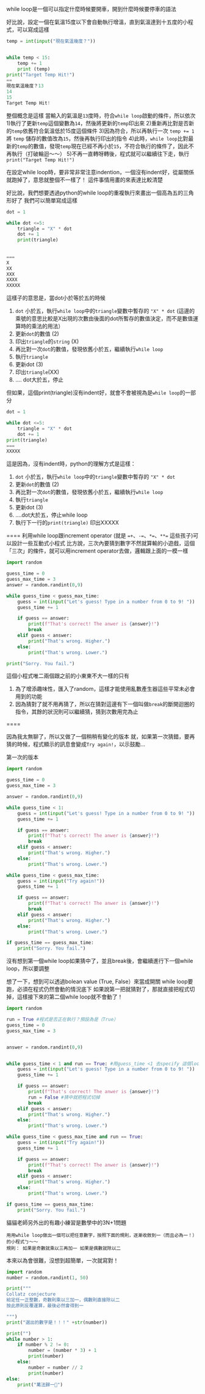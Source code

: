 while loop是一個可以指定什麼時候要開車，開到什麼時候要停車的語法

好比說，設定一個在氣溫15度以下會自動執行增溫，直到氣溫達到十五度的小程式，可以寫成這樣

```python
temp = int(input("現在氣溫幾度？"))


while temp < 15:
    temp += 1
    print (temp)
print("Target Temp Hit!")
==
現在氣溫幾度？13
14
15
Target Temp Hit!
```

整個概念是這樣
當輸入的氣溫是`13`度時，符合`while loop`啟動的條件，所以依次
1)執行了更新`temp`這個變數為`14`，然後將更新的`temp`印出來
2)重新再比對是否新的`temp`依舊符合氣溫低於15度這個條件
3)因為符合，所以再執行一次 `temp += 1` 將 `temp` 儲存的數值改為`15`，然後再執行印出的指令
4)此時，`while loop`比對最新的`temp`的數值，發現`temp`現在已經不再小於`15`，不符合執行的條件了，因此不再執行（打破輪迴～～）
5)不再一直轉呀轉後，程式就可以繼續往下走，執行 `print("Target Temp Hit!")` 


在設定while loop時，要非常非常注意indention，一個沒有indent好，從屬關係就跑掉了，意思就整個不一樣了！
這件事情用畫的來表達比較清楚

好比說，我們想要透過python的while loop的重複執行來畫出一個高為五的三角形好了
我們可以簡單寫成這樣

```python
dot = 1

while dot <=5:
    triangle = "X" * dot
    dot += 1 
    print(triangle)
    
    
===
X
XX
XXX
XXXX
XXXXX
```

這樣子的意思是，當dot小於等於五的時候
1) `dot` 小於五，執行`while loop`中的`triangle`變數中暫存的 `"X" * dot` (這邊的乘號的意思比較是X出現的次數由後面的dot所暫存的數值決定，而不是數值運算時的乘法的用法）
2) 更新`dot`的數值 (2)
3) 印出`triangle`的`string` (X)
4) 再比對一次`dot`的數值，發現依舊小於五，繼續執行`while loop`
5) 執行`triangle`
6) 更新dot (3)
7) 印出`triangle`(XX)
8) ....
dot大於五，停止

但如果，這個print(triangle)沒有indent好，就會不會被視為是`while loop`的一部分

```python
dot = 1

while dot <=5:
    triangle = "X" * dot
    dot += 1 
print(triangle)
===
XXXXX
```

這是因為，沒有indent時，python的理解方式是這樣：
1) `dot` 小於五，執行`while loop`中的`triangle`變數中暫存的 `"X" * dot`
2) 更新`dot`的數值 (2)
3) 再比對一次`dot`的數值，發現依舊小於五，繼續執行`while loop`
4) 執行`triangle`
5) 更新dot (3)
6) ....dot大於五，停止while loop
7) 執行下一行的`print(triangle)` 印出XXXXX


====
利用while loop跟increment operator (就是 `=+`、`-=`、`*=`、`**=` 這些孩子)可以設計一些互動式小程式
比方說，三次內要猜到數字不然就算輸的小遊戲，這個「三次」的條件，就可以用increment operator去做，邏輯跟上面的一模一樣

```python
import random

guess_time = 0
guess_max_time = 3
answer = random.randint(0,9)

while guess_time < guess_max_time:
    guess = int(input("Let's guess! Type in a number from 0 to 9! "))
    guess_time += 1

    if guess == answer:
        print(f"That's correct! The anwer is {answer}!")
        break
    elif guess < answer:
        print("That's wrong. Higher.")
    else:
        print("That's wrong. Lower.")

print("Sorry. You fail.")
```
這個小程式唯二兩個跟之前的小東東不大一樣的只有
1) 為了增添趣味性，匯入了random，這樣才能使用亂數產生器這些平常未必會用到的功能
2) 因為猜對了就不用再猜了，所以在猜對這邊有下一個叫做`break`的斷開迴圈的指令，其餘的狀況則可以繼續猜，猜到次數用完為止

====

因為我太無聊了，所以又做了一個稍稍有變化的版本
就，如果第一次猜錯，要再猜的時候，程式顯示的訊息會變成```Try again!```，以示鼓勵...


第一次的版本
```python
import random

guess_time = 0
guess_max_time = 3

answer = random.randint(0,9)

while guess_time < 1:
    guess = int(input("Let's guess! Type in a number from 0 to 9! "))
    guess_time += 1

    if guess == answer:
        print(f"That's correct! The anwer is {answer}!")
        break
    elif guess < answer:
        print("That's wrong. Higher.")
    else:
        print("That's wrong. Lower.")

while guess_time < guess_max_time:
    guess = int(input("Try again!"))
    guess_time += 1

    if guess == answer:
        print(f"That's correct! The anwer is {answer}!")
        break
    elif guess < answer:
        print("That's wrong. Higher.")
    else:
        print("That's wrong. Lower.")

if guess_time == guess_max_time:
    print("Sorry. You fail.")
```
沒有想到第一個while loop如果猜中了，並且break後，會繼續進行下一個while loop，所以要調整


想了一下，想到可以透過bolean value (True, False）來當成開關
while loop要跑，必須在程式仍然會動的情況底下
如果說第一把就猜對了，那就直接把程式切掉，這樣接下來的第二個while loop就不會動了！

```python
import random

run = True #程式是否正在執行？預設為是（True）
guess_time = 0
guess_max_time = 3


answer = random.randint(0,9)


while guess_time < 1 and run == True: #用guess_time <1 去specify 這個loop只有第一次
    guess = int(input("Let's guess! Type in a number from 0 to 9! "))
    guess_time += 1

    if guess == answer:
        print(f"That's correct! The anwer is {answer}!")
        run = False #猜中就把程式切掉
        break
    elif guess < answer:
        print("That's wrong. Higher.")
    else:
        print("That's wrong. Lower.")

while guess_time < guess_max_time and run == True:
    guess = int(input("Try again!"))
    guess_time += 1

    if guess == answer:
        print(f"That's correct! The anwer is {answer}!")
        break
    elif guess < answer:
        print("That's wrong. Higher.")
    else:
        print("That's wrong. Lower.")

if guess_time == guess_max_time:
    print("Sorry. You fail.")
```



貓貓老師另外出的有趣小練習是數學中的3N+1問題

```
用用while loop做出一個可以把任意數字，按照下面的規則，逐漸收斂到一（而且必為一！）的小程式ㄅ～～
規則： 如果是奇數就乘以三再加一 如果是偶數就除以二
```

本來以為會很難，沒想到超簡單，一次就寫對！

```python
import random
number = random.randint(1, 50)

print("""
Collatz conjecture
給定任一正整數，奇數則乘以三加一，偶數則直接除以二
按此原則反覆運算，最後必然會得到一

""")
print("選出的數字是！！！" +str(number))

print("")
while number > 1:
    if number % 2 != 0:
        number = (number * 3) + 1
        print(number)
    else:
        number = number // 2
        print(number)
else:
    print("萬法歸一🙏")
```

